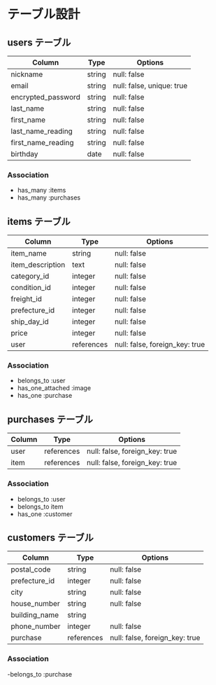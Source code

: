 # テーブル設計

## users テーブル

|Column            |Type  |Options                  |
|------------------|------|-------------------------|
|nickname          |string|null: false              |
|email             |string|null: false, unique: true|
|encrypted_password|string|null: false              |
|last_name         |string|null: false              |
|first_name        |string|null: false              |
|last_name_reading |string|null: false              |
|first_name_reading|string|null: false              |
|birthday          |date  |null: false              |

### Association

- has_many :items
- has_many :purchases

## items テーブル

|Column          |Type       |Options                       |
|----------------|-----------|------------------------------|
|item_name       |string     |null: false                   |
|item_description|text       |null: false                   |
|category_id     |integer    |null: false                   |
|condition_id    |integer    |null: false                   |
|freight_id      |integer    |null: false                   |
|prefecture_id   |integer    |null: false                   |
|ship_day_id     |integer    |null: false                   |
|price           |integer    |null: false                   |
|user            |references |null: false, foreign_key: true|

### Association

- belongs_to :user
- has_one_attached :image
- has_one :purchase

## purchases テーブル

|Column|Type      |Options                       |
|------|----------|------------------------------|
|user  |references|null: false, foreign_key: true|
|item  |references|null: false, foreign_key: true|

### Association

- belongs_to :user
- belongs_to item
- has_one :customer

## customers テーブル

|Column       |Type      |Options                       |
|-------------|----------|------------------------------|
|postal_code  |string    |null: false                   |
|prefecture_id|integer   |null: false                   |
|city         |string    |null: false                   |
|house_number |string    |null: false                   |
|building_name|string    |                              |
|phone_number |integer   |null: false                   |
|purchase     |references|null: false, foreign_key: true|

### Association

-belongs_to :purchase